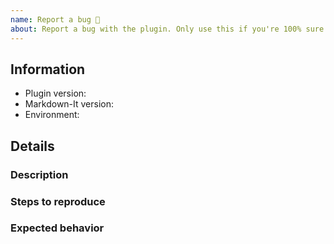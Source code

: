 ```yaml
---
name: Report a bug 🐛
about: Report a bug with the plugin. Only use this if you're 100% sure there's something wrong, otherwise, try "Help".
---
```


<!-- Don't put anything inside this block, as it won't be included in the issue.

If you are reporting a bug, please follow the following steps:

1.  Fill out the template in full.
      This will help us understand the situation in which the bug occurred.

2.  Make sure not to write between the arrows, as anything there will be hidden.

3.  Delete this line and all above lines before posting your issue! -->

## Information

- Plugin version: <!-- Please include the version of this plugin you're using -->
- Markdown-It version: <!-- Please include the version of Markdown-It you're using -->
- Environment: <!-- Please include the environment you're using, e.g. Node.js version or browser -->

## Details

### Description
<!-- Replace this with a brief summary of the bug. -->

### Steps to reproduce
<!-- Replace this with exactly what you did to cause the bug. -->

### Expected behavior
<!-- Replace this with what you expected to happen. -->
